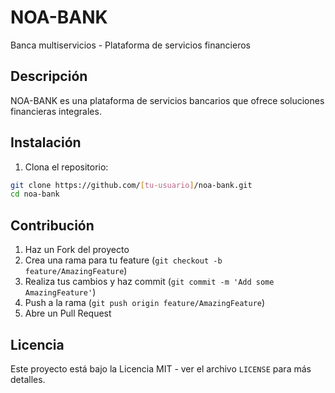 # NOA-BANK

Banca multiservicios - Plataforma de servicios financieros

## Descripción

NOA-BANK es una plataforma de servicios bancarios que ofrece soluciones financieras integrales.

## Instalación

1. Clona el repositorio:
```bash
git clone https://github.com/[tu-usuario]/noa-bank.git
cd noa-bank
```

## Contribución

1. Haz un Fork del proyecto
2. Crea una rama para tu feature (`git checkout -b feature/AmazingFeature`)
3. Realiza tus cambios y haz commit (`git commit -m 'Add some AmazingFeature'`)
4. Push a la rama (`git push origin feature/AmazingFeature`)
5. Abre un Pull Request

## Licencia

Este proyecto está bajo la Licencia MIT - ver el archivo `LICENSE` para más detalles.
